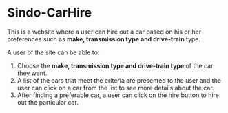 # Sindo-CarHire
This is a website where a user can hire out a car based on his or her preferences such as **make, transmission type and drive-train** type.

A user of the site can be able to:
1. Choose the **make, transmission type and drive-train type** of the car they want.
2. A list of the cars that meet the criteria are presented to the user and the user can click on a car from the list to see more details about the car.
3. After finding a preferable car, a user can click on the hire button to hire out the particular car.
